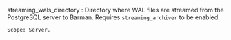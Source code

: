 streaming_wals_directory
:   Directory where WAL files are streamed from the PostgreSQL server
    to Barman. Requires `streaming_archiver` to be enabled.

    Scope: Server.
